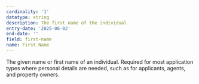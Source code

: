 ```yaml
---
cardinality: '1'
datatype: string
description: The first name of the individual
entry-date: '2025-06-02'
end-date: ''
field: first-name
name: First Name
---
```


The given name or first name of an individual. Required for most application types where personal details are needed, such as for applicants, agents, and property owners.
